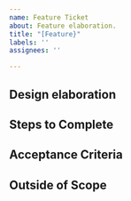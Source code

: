 ```yaml
---
name: Feature Ticket
about: Feature elaboration.
title: "[Feature}"
labels: ''
assignees: ''

---
```


## Design elaboration


## Steps to Complete


## Acceptance Criteria


## Outside of Scope
